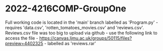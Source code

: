 # 2022-4216COMP-GroupOne
Full working code is located in the 'main' branch labelled as 'Program.py' - requires 'data.csv', 'rotten_tomatoes_movies.csv' and 'reviews.csv'. 
Reviews.csv file was too big to upload via github - use the following link to access the file - https://canvas.ljmu.ac.uk/groups/50115/files?preview=4402325 - labelled as 'reviews.rar'
